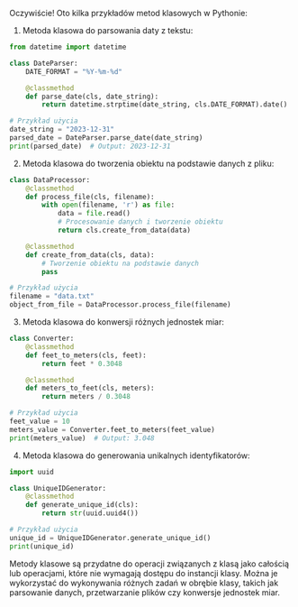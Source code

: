 Oczywiście! Oto kilka przykładów metod klasowych w Pythonie:

1. Metoda klasowa do parsowania daty z tekstu:

```python
from datetime import datetime

class DateParser:
    DATE_FORMAT = "%Y-%m-%d"

    @classmethod
    def parse_date(cls, date_string):
        return datetime.strptime(date_string, cls.DATE_FORMAT).date()

# Przykład użycia
date_string = "2023-12-31"
parsed_date = DateParser.parse_date(date_string)
print(parsed_date)  # Output: 2023-12-31
```

2. Metoda klasowa do tworzenia obiektu na podstawie danych z pliku:

```python
class DataProcessor:
    @classmethod
    def process_file(cls, filename):
        with open(filename, 'r') as file:
            data = file.read()
            # Procesowanie danych i tworzenie obiektu
            return cls.create_from_data(data)

    @classmethod
    def create_from_data(cls, data):
        # Tworzenie obiektu na podstawie danych
        pass

# Przykład użycia
filename = "data.txt"
object_from_file = DataProcessor.process_file(filename)
```

3. Metoda klasowa do konwersji różnych jednostek miar:

```python
class Converter:
    @classmethod
    def feet_to_meters(cls, feet):
        return feet * 0.3048

    @classmethod
    def meters_to_feet(cls, meters):
        return meters / 0.3048

# Przykład użycia
feet_value = 10
meters_value = Converter.feet_to_meters(feet_value)
print(meters_value)  # Output: 3.048
```

4. Metoda klasowa do generowania unikalnych identyfikatorów:

```python
import uuid

class UniqueIDGenerator:
    @classmethod
    def generate_unique_id(cls):
        return str(uuid.uuid4())

# Przykład użycia
unique_id = UniqueIDGenerator.generate_unique_id()
print(unique_id)
```

Metody klasowe są przydatne do operacji związanych z klasą jako całością lub operacjami, które nie wymagają dostępu do instancji klasy. Można je wykorzystać do wykonywania różnych zadań w obrębie klasy, takich jak parsowanie danych, przetwarzanie plików czy konwersje jednostek miar.